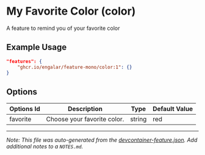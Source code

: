 
# My Favorite Color (color)

A feature to remind you of your favorite color

## Example Usage

```json
"features": {
    "ghcr.io/engalar/feature-mono/color:1": {}
}
```

## Options

| Options Id | Description | Type | Default Value |
|-----|-----|-----|-----|
| favorite | Choose your favorite color. | string | red |



---

_Note: This file was auto-generated from the [devcontainer-feature.json](https://github.com/engalar/feature-mono/blob/main/src/color/devcontainer-feature.json).  Add additional notes to a `NOTES.md`._
